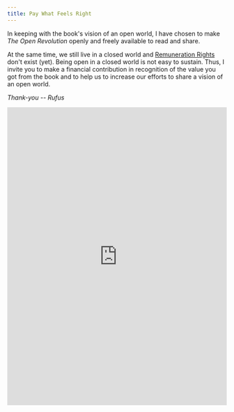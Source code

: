 ```yaml
---
title: Pay What Feels Right
---
```


In keeping with the book's vision of an open world, I have chosen to make <em>The Open Revolution</em> openly and freely available to read and share.

At the same time, we still live in a closed world and [Remuneration Rights](/remuneration-rights/) don't exist (yet). Being open in a closed world is not easy to sustain. Thus, I invite you to make a financial contribution in recognition of the value you got from the book and to help us to increase our efforts to share a vision of an open world.

*Thank-you -- Rufus*

<div className="donorbox">
  <iframe className="donate-popup" src="https://donorbox.org/embed/open-revolution-pay" height="685px" width="100%" seamless="seamless" name="donorbox" frameBorder="0" scrolling="no" allowpaymentrequest ></iframe>
</div>  
